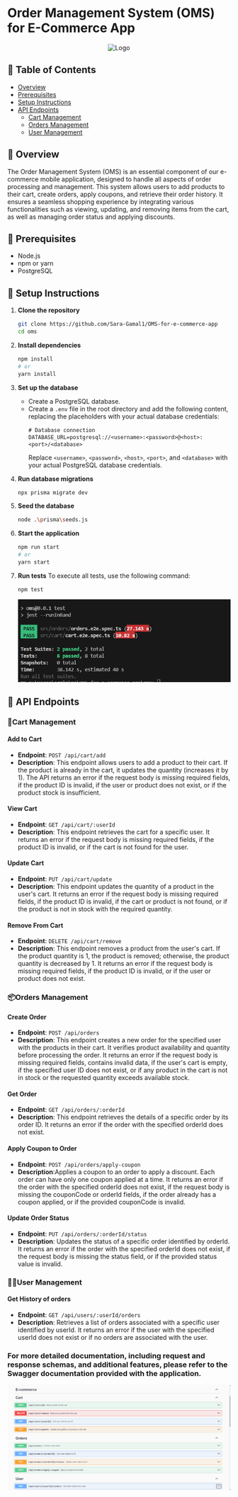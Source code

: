#  Order Management System (OMS) for E-Commerce App 
<div align='center'><img src="https://cdn.dribbble.com/users/656025/screenshots/2782309/tienda.gif" alt="Logo" width="300"/></div>

## 📝 Table of Contents

- [ Overview](#Overview)
- [Prerequisites](#Prerequisites)
- [Setup Instructions](#setupInstructions)
- [API Endpoints](#APIEndpoints)
  - [Cart Management](#cart)
  - [Orders Management](#order)
  - [User Management](#user)


## 📙 Overview <a name = "Overview"></a>

The Order Management System (OMS) is an essential component of our e-commerce mobile application, designed to handle all aspects of order processing and management. This system allows users to add products to their cart, create orders, apply coupons, and retrieve their order history. It ensures a seamless shopping experience by integrating various functionalities such as viewing, updating, and removing items from the cart, as well as managing order status and applying discounts.

## 📜 Prerequisites <a name = "Prerequisites"></a>

- Node.js
- npm or yarn
- PostgreSQL

## 🔧 Setup Instructions <a name = "setupInstructions"></a>

1. **Clone the repository**

   ```sh
   git clone https://github.com/Sara-Gamal1/OMS-for-e-commerce-app
   cd oms
   ```

2. **Install dependencies**

   ```sh
   npm install
   # or
   yarn install
   ```

3. **Set up the database**

   - Create a PostgreSQL database.
   - Create a `.env` file in the root directory and add the following content, replacing the placeholders with your actual database credentials:
     ```dotenv
     # Database connection
     DATABASE_URL=postgresql://<username>:<password>@<host>:<port>/<database>
     ```
     Replace `<username>`, `<password>`, `<host>`, `<port>`, and `<database>` with your actual PostgreSQL database credentials.

4. **Run database migrations**

   ```sh
   npx prisma migrate dev
   ```

5. **Seed the database**

   ```sh
   node .\prisma\seeds.js
   ```

6. **Start the application**
   ```sh
   npm run start
   # or
   yarn start
   ```
7. **Run tests**
   To execute all tests, use the following command:

      ```sh
      npm test
      ```

    ![tests](./images/test.png)

## 🚀 API Endpoints  <a name = "APIEndpoints"></a>
   ### 🛒Cart Management  <a name = "cart"></a>
   #### Add to Cart
   
   - **Endpoint**: `POST /api/cart/add`
   - **Description**: This endpoint allows users to add a product to their cart. If the product is already in the cart, it updates the quantity (increases it by 1). The API returns an error if the request body is missing required fields, if the product ID is invalid, if the user or product does not exist, or if the product stock is insufficient.
   #### View Cart
   
   - **Endpoint**: `GET /api/cart/:userId`
   - **Description**:  This endpoint retrieves the cart for a specific user. It returns an error if the request body is missing required fields, if the product ID is invalid, or if the cart is not found for the user.
   
   #### Update Cart
   - **Endpoint**: `PUT /api/cart/update`
   - **Description**: This endpoint updates the quantity of a product in the user's cart. It returns an error if the request body is missing required fields, if the product ID is invalid, if the cart or product is not found, or if the product is not in stock with the required quantity.
   
   
   #### Remove From Cart
   
   - **Endpoint**: `DELETE /api/cart/remove`
   - **Description**: This endpoint removes a product from the user's cart. If the product quantity is 1, the product is removed; otherwise, the product quantity is decreased by 1. It returns an error if the request body is missing required fields, if the product ID is invalid, or if the user or product does not exist.
   
   
   ### 📦Orders Management  <a name = "order"></a>
   
   
   #### Create Order
   
   - **Endpoint**: `POST /api/orders`
   - **Description**: This endpoint creates a new order for the specified user with the products in their cart. It verifies product availability and quantity before processing the order. It returns an error if the request body is missing required fields, contains invalid data, if the user's cart is empty, if the specified user ID does not exist, or if any product in the cart is not in stock or the requested quantity exceeds available stock.
   
   #### Get Order
   
   - **Endpoint**: `GET /api/orders/:orderId`
   - **Description**: This endpoint retrieves the details of a specific order by its order ID. It returns an error if
    the order with the specified orderId does not exist.
   
   #### Apply Coupon to Order
   - **Endpoint**: `POST /api/orders/apply-coupon`
   - **Description**:Applies a coupon to an order to apply a discount. Each order can have only one coupon applied at a time. It returns an error if the order with the specified orderId does not exist, if the request body is missing the couponCode or orderId fields, if the order already has a coupon applied, or if the provided couponCode is invalid.
   
   #### Update Order Status
   - **Endpoint**: `PUT /api/orders/:orderId/status`
   - **Description**: Updates the status of a specific order identified by orderId. It returns an error if the order with the specified orderId does not exist, if the request body is missing the status field, or if the provided status value is invalid.
   ### 🙋‍♂️User Management  <a name = "user"></a>
   #### Get History of orders
   
   - **Endpoint**: `GET /api/users/:userId/orders`
   - **Description**: Retrieves a list of orders associated with a specific user identified by userId. It returns an error if the user with the specified userId does not exist or if no orders are associated with the user.
   
   ### For more detailed documentation, including request and response schemas, and additional features, please refer to the Swagger documentation provided with the application.
   
   ![Swagger](./images/swagger.png)
